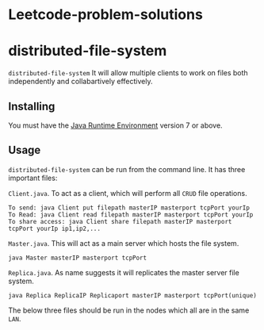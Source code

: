 # Leetcode-problem-solutions
distributed-file-system
===============

`distributed-file-system` It will allow multiple clients to work on files both independently and collabartively effectively.

Installing
----------

You must have the [Java Runtime Environment](http://java.com/en/download/manual.jsp) version 7 or above.

Usage
-----

`distributed-file-system` can be run from the command line. It has three important files:

`Client.java`. To act as a client, which will perform all `CRUD` file operations.

```
To send: java Client put filepath masterIP masterport tcpPort yourIp
To Read: java Client read filepath masterIP masterport tcpPort yourIp
To share access: java Client share filepath masterIP masterport tcpPort yourIp ip1,ip2,...
```

`Master.java`. This will act as a main server which hosts the file system.
```
java Master masterIP masterport tcpPort
```

`Replica.java`. As name suggests it will replicates the master server file system.
```
java Replica ReplicaIP Replicaport masterIP masterport tcpPort(unique)
```

The below three files should be run in the nodes which all are in the same `LAN`.
